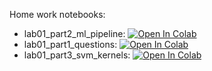 Home work notebooks:

* lab01_part2_ml_pipeline: [![Open In Colab](https://colab.research.google.com/assets/colab-badge.svg)](https://colab.research.google.com/github/girafe-ai/ml-course/blob/25s_msai/homeworks/lab01_ml_pipeline/lab01_part2_ml_pipeline.ipynb)
* lab01_part1_questions: [![Open In Colab](https://colab.research.google.com/assets/colab-badge.svg)](https://colab.research.google.com/github/girafe-ai/ml-course/blob/25s_msai/homeworks/lab01_ml_pipeline/lab01_part1_questions.ipynb)
* lab01_part3_svm_kernels: [![Open In Colab](https://colab.research.google.com/assets/colab-badge.svg)](https://colab.research.google.com/github/girafe-ai/ml-course/blob/25s_msai/homeworks/lab01_ml_pipeline/lab01_part3_svm_kernels.ipynb)
